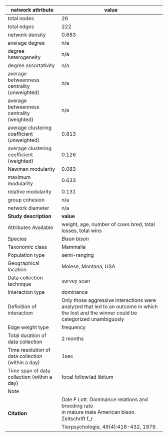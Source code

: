 network attribute|value
---|---
total nodes|26
total edges|222
network density|0.683
average degree|n/a
degree heterogeneity|n/a
degree assortativity|n/a
average betweenness centrality (unweighted)|n/a
average betweenness centrality (weighted)|n/a
average clustering coefficient (unweighted)|0.813
average clustering coefficient (weighted)|0.126
Newman modularity|0.083
maximum modularity|0.633
relative modularity|0.131
group cohesion|n/a
network diameter|n/a
**Study description**|**value**
Attributes Available|weight, age, number of cows bred, total losses, total wins
Species|*Bison bison*
Taxonomic class|Mammalia
Population type|semi-ranging
Geographical location|Moiese, Montana, USA
Data collection technique|survey scan
Interaction type|dominance
Definition of interaction|Only those aggressive interactions were analyzed that led to an outcome in which the lost and the winner could be categorized unambiguosly
Edge weight type|frequency
Total duration of data collection|2 months
Time resolution of data collection (within a day)|1sec
Time span of data collection (within a day)|focal follow/ad libitum
Note|
**Citation** | Dale F Lott. Dominance relations and breeding rate <br> in mature male American bison. Zeitschrift f_r <br> Tierpsychologie, 49(4):418-432, 1979.